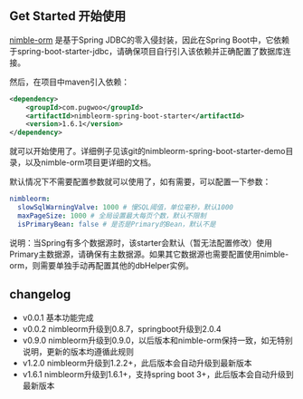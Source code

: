 ## Get Started 开始使用

[nimble-orm](https://github.com/pugwoo/nimble-orm) 是基于Spring JDBC的零入侵封装，因此在Spring Boot中，它依赖于spring-boot-starter-jdbc，请确保项目自行引入该依赖并正确配置了数据库连接。

然后，在项目中maven引入依赖：

```xml
<dependency>
	<groupId>com.pugwoo</groupId>
	<artifactId>nimbleorm-spring-boot-starter</artifactId>
	<version>1.6.1</version>
</dependency>
```

就可以开始使用了。详细例子见该git的nimbleorm-spring-boot-starter-demo目录，以及nimble-orm项目更详细的文档。

默认情况下不需要配置参数就可以使用了，如有需要，可以配置一下参数：
```yaml
nimbleorm:
  slowSqlWarningValve: 1000 # 慢SQL阈值，单位毫秒，默认1000
  maxPageSize: 1000 # 全局设置最大每页个数，默认不限制
  isPrimaryBean: false # 是否是Primary的Bean，默认不是
```

说明：当Spring有多个数据源时，该starter会默认（暂无法配置修改）使用Primary主数据源，请确保有主数据源。如果其它数据源也需要配置使用nimble-orm，则需要单独手动再配置其他的dbHelper实例。

## changelog

- v0.0.1 基本功能完成
- v0.0.2 nimbleorm升级到0.8.7，springboot升级到2.0.4
- v0.9.0 nimbleorm升级到0.9.0，以后版本和nimble-orm保持一致，如无特别说明，更新的版本均遵循此规则
- v1.2.0 nimbleorm升级到1.2.2+，此后版本会自动升级到最新版本
- v1.6.1 nimbleorm升级到1.6.1+，支持spring boot 3+，此后版本会自动升级到最新版本